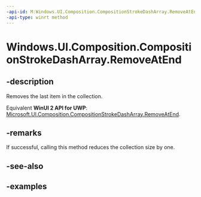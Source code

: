 ```yaml
---
-api-id: M:Windows.UI.Composition.CompositionStrokeDashArray.RemoveAtEnd
-api-type: winrt method
---
```


<!-- Method syntax.
public void CompositionStrokeDashArray.RemoveAtEnd()
-->

# Windows.UI.Composition.CompositionStrokeDashArray.RemoveAtEnd

## -description

Removes the last item in the collection.

Equivalent **WinUI 2 API for UWP**: [Microsoft.UI.Composition.CompositionStrokeDashArray.RemoveAtEnd](/windows/winui/api/microsoft.ui.composition.compositionstrokedasharray.removeatend).

## -remarks

If successful, calling this method reduces the collection size by one.

## -see-also

## -examples

